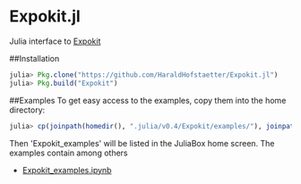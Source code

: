 # Expokit.jl
Julia interface to [Expokit](http://www.maths.uq.edu.au/expokit/)

##Installation
```julia
julia> Pkg.clone("https://github.com/HaraldHofstaetter/Expokit.jl")
julia> Pkg.build("Expokit")
```

##Examples
To get easy access to the examples, copy them into the home directory:
```julia
julia> cp(joinpath(homedir(), ".julia/v0.4/Expokit/examples/"), joinpath(homedir(), "Expokit_examples"), remove_destination=true)
```
Then 'Expokit_examples' will be listed in the JuliaBox home screen. The examples contain among others
+ [Expokit_examples.ipynb](https://github.com/HaraldHofstaetter/Expokit.jl/blob/master/examples/Expokit_examples.ipynb)
